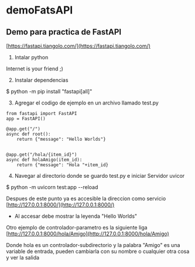 # demoFatsAPI
## Demo para practica de FastAPI

[https://fastapi.tiangolo.com/](https://fastapi.tiangolo.com/)

1. Intalar python

Internet is your friend ;)

2. Instalar dependencias

$ python -m pip install "fastapi[all]"

3. Agregar el codigo de ejemplo en un archivo llamado test.py

```
from fastapi import FastAPI
app = FastAPI()

@app.get("/")
async def root():
    return {"message": "Hello Worlds"}


@app.get("/hola/{item_id}")
async def holaAmigo(item_id):
    return {"message": "Hola "+item_id}
```

4. Navegar al directorio donde se guardo test.py e iniciar Servidor uvicor

$ python -m uvicorn test:app --reload

Despues de este punto ya es accesible la direccion como servicio 
[http://127.0.0.1:8000/](http://127.0.0.1:8000/)

- Al accesar debe mostrar la leyenda "Hello Worlds"

Otro ejemplo de controlador-parametro es la siguiente liga 
[http://127.0.0.1:8000/hola/Amigo](http://127.0.0.1:8000/hola/Amigo)

Donde hola es un controlador-subdirectorio y la palabra "Amigo" es una variable de entrada, pueden cambiarla con su nombre o cualquier otra cosa y ver la salida

